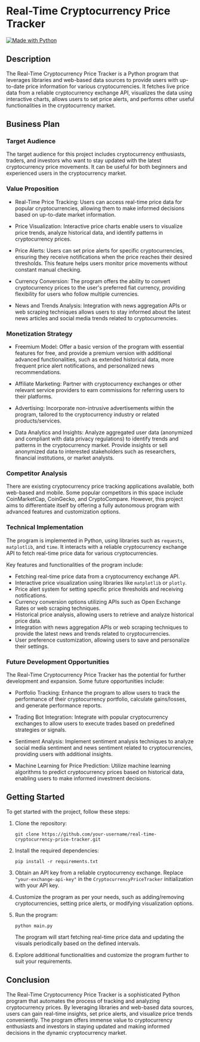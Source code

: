 # Real-Time Cryptocurrency Price Tracker

[![Made with Python](https://img.shields.io/badge/Made%20with-Python-informational?style=for-the-badge&logo=python&logoColor=white)](https://www.python.org/)

## Description

The Real-Time Cryptocurrency Price Tracker is a Python program that leverages libraries and web-based data sources to provide users with up-to-date price information for various cryptocurrencies. It fetches live price data from a reliable cryptocurrency exchange API, visualizes the data using interactive charts, allows users to set price alerts, and performs other useful functionalities in the cryptocurrency market.

## Business Plan

### Target Audience

The target audience for this project includes cryptocurrency enthusiasts, traders, and investors who want to stay updated with the latest cryptocurrency price movements. It can be useful for both beginners and experienced users in the cryptocurrency market.

### Value Proposition

- Real-Time Price Tracking: Users can access real-time price data for popular cryptocurrencies, allowing them to make informed decisions based on up-to-date market information.

- Price Visualization: Interactive price charts enable users to visualize price trends, analyze historical data, and identify patterns in cryptocurrency prices.

- Price Alerts: Users can set price alerts for specific cryptocurrencies, ensuring they receive notifications when the price reaches their desired thresholds. This feature helps users monitor price movements without constant manual checking.

- Currency Conversion: The program offers the ability to convert cryptocurrency prices to the user's preferred fiat currency, providing flexibility for users who follow multiple currencies.

- News and Trends Analysis: Integration with news aggregation APIs or web scraping techniques allows users to stay informed about the latest news articles and social media trends related to cryptocurrencies.

### Monetization Strategy

- Freemium Model: Offer a basic version of the program with essential features for free, and provide a premium version with additional advanced functionalities, such as extended historical data, more frequent price alert notifications, and personalized news recommendations.

- Affiliate Marketing: Partner with cryptocurrency exchanges or other relevant service providers to earn commissions for referring users to their platforms.

- Advertising: Incorporate non-intrusive advertisements within the program, tailored to the cryptocurrency industry or related products/services.

- Data Analytics and Insights: Analyze aggregated user data (anonymized and compliant with data privacy regulations) to identify trends and patterns in the cryptocurrency market. Provide insights or sell anonymized data to interested stakeholders such as researchers, financial institutions, or market analysts.

### Competitor Analysis

There are existing cryptocurrency price tracking applications available, both web-based and mobile. Some popular competitors in this space include CoinMarketCap, CoinGecko, and CryptoCompare. However, this project aims to differentiate itself by offering a fully autonomous program with advanced features and customization options.

### Technical Implementation

The program is implemented in Python, using libraries such as `requests`, `matplotlib`, and `time`. It interacts with a reliable cryptocurrency exchange API to fetch real-time price data for various cryptocurrencies.

Key features and functionalities of the program include:

- Fetching real-time price data from a cryptocurrency exchange API.
- Interactive price visualization using libraries like `matplotlib` or `plotly`.
- Price alert system for setting specific price thresholds and receiving notifications.
- Currency conversion options utilizing APIs such as Open Exchange Rates or web scraping techniques.
- Historical price analysis, allowing users to retrieve and analyze historical price data.
- Integration with news aggregation APIs or web scraping techniques to provide the latest news and trends related to cryptocurrencies.
- User preference customization, allowing users to save and personalize their settings.

### Future Development Opportunities

The Real-Time Cryptocurrency Price Tracker has the potential for further development and expansion. Some future opportunities include:

- Portfolio Tracking: Enhance the program to allow users to track the performance of their cryptocurrency portfolio, calculate gains/losses, and generate performance reports.

- Trading Bot Integration: Integrate with popular cryptocurrency exchanges to allow users to execute trades based on predefined strategies or signals.

- Sentiment Analysis: Implement sentiment analysis techniques to analyze social media sentiment and news sentiment related to cryptocurrencies, providing users with additional insights.

- Machine Learning for Price Prediction: Utilize machine learning algorithms to predict cryptocurrency prices based on historical data, enabling users to make informed investment decisions.

## Getting Started

To get started with the project, follow these steps:

1. Clone the repository:

   ```
   git clone https://github.com/your-username/real-time-cryptocurrency-price-tracker.git
   ```

2. Install the required dependencies:

   ```
   pip install -r requirements.txt
   ```

3. Obtain an API key from a reliable cryptocurrency exchange. Replace `"your-exchange-api-key"` in the `CryptocurrencyPriceTracker` initialization with your API key.

4. Customize the program as per your needs, such as adding/removing cryptocurrencies, setting price alerts, or modifying visualization options.

5. Run the program:

   ```
   python main.py
   ```

   The program will start fetching real-time price data and updating the visuals periodically based on the defined intervals.

6. Explore additional functionalities and customize the program further to suit your requirements.

## Conclusion

The Real-Time Cryptocurrency Price Tracker is a sophisticated Python program that automates the process of tracking and analyzing cryptocurrency prices. By leveraging libraries and web-based data sources, users can gain real-time insights, set price alerts, and visualize price trends conveniently. The program offers immense value to cryptocurrency enthusiasts and investors in staying updated and making informed decisions in the dynamic cryptocurrency market.
